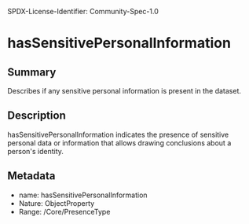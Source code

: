 SPDX-License-Identifier: Community-Spec-1.0

# hasSensitivePersonalInformation

## Summary

Describes if any sensitive personal information is present in the dataset.

## Description

hasSensitivePersonalInformation indicates the presence of sensitive personal data
or information that allows drawing conclusions about a person's identity.

## Metadata

- name: hasSensitivePersonalInformation
- Nature: ObjectProperty
- Range: /Core/PresenceType
